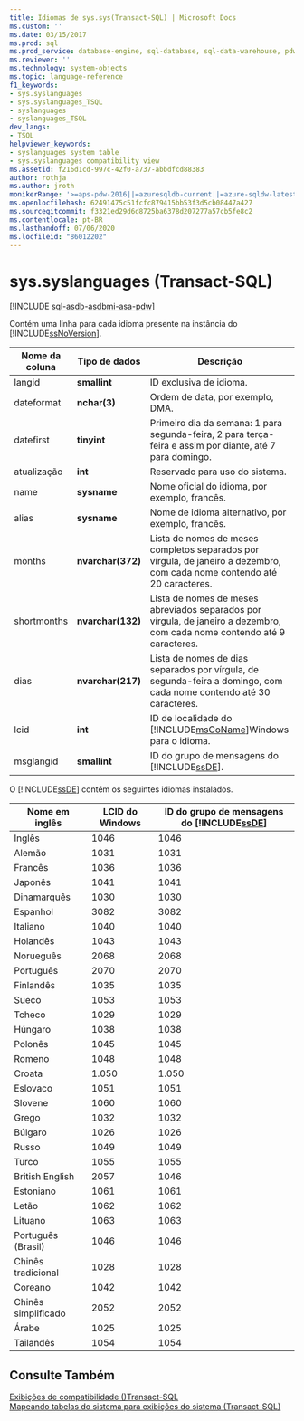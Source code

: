 ```yaml
---
title: Idiomas de sys.sys(Transact-SQL) | Microsoft Docs
ms.custom: ''
ms.date: 03/15/2017
ms.prod: sql
ms.prod_service: database-engine, sql-database, sql-data-warehouse, pdw
ms.reviewer: ''
ms.technology: system-objects
ms.topic: language-reference
f1_keywords:
- sys.syslanguages
- sys.syslanguages_TSQL
- syslanguages
- syslanguages_TSQL
dev_langs:
- TSQL
helpviewer_keywords:
- syslanguages system table
- sys.syslanguages compatibility view
ms.assetid: f216d1cd-997c-42f0-a737-abbdfcd88383
author: rothja
ms.author: jroth
monikerRange: '>=aps-pdw-2016||=azuresqldb-current||=azure-sqldw-latest||>=sql-server-2016||=sqlallproducts-allversions||>=sql-server-linux-2017||=azuresqldb-mi-current'
ms.openlocfilehash: 62491475c51fcfc879415bb53f3d5cb08447a427
ms.sourcegitcommit: f3321ed29d6d8725ba6378d207277a57cb5fe8c2
ms.contentlocale: pt-BR
ms.lasthandoff: 07/06/2020
ms.locfileid: "86012202"
---
```

# <a name="syssyslanguages-transact-sql"></a>sys.syslanguages (Transact-SQL)
[!INCLUDE [sql-asdb-asdbmi-asa-pdw](../../includes/applies-to-version/sql-asdb-asdbmi-asa-pdw.md)]

  Contém uma linha para cada idioma presente na instância do [!INCLUDE[ssNoVersion](../../includes/ssnoversion-md.md)].  
  
|Nome da coluna|Tipo de dados|Descrição|  
|-----------------|---------------|-----------------|  
|langid|**smallint**|ID exclusiva de idioma.|  
|dateformat|**nchar(3)**|Ordem de data, por exemplo, DMA.|  
|datefirst|**tinyint**|Primeiro dia da semana: 1 para segunda-feira, 2 para terça-feira e assim por diante, até 7 para domingo.|  
|atualização|**int**|Reservado para uso do sistema.|  
|name|**sysname**|Nome oficial do idioma, por exemplo, francês.|  
|alias|**sysname**|Nome de idioma alternativo, por exemplo, francês.|  
|months|**nvarchar(372)**|Lista de nomes de meses completos separados por vírgula, de janeiro a dezembro, com cada nome contendo até 20 caracteres.|  
|shortmonths|**nvarchar(132)**|Lista de nomes de meses abreviados separados por vírgula, de janeiro a dezembro, com cada nome contendo até 9 caracteres.|  
|dias|**nvarchar(217)**|Lista de nomes de dias separados por vírgula, de segunda-feira a domingo, com cada nome contendo até 30 caracteres.|  
|lcid|**int**|ID de localidade do [!INCLUDE[msCoName](../../includes/msconame-md.md)]Windows para o idioma.|  
|msglangid|**smallint**|ID do grupo de mensagens do [!INCLUDE[ssDE](../../includes/ssde-md.md)].|  
  
 O [!INCLUDE[ssDE](../../includes/ssde-md.md)] contém os seguintes idiomas instalados.  
  
|Nome em inglês|LCID do Windows|ID do grupo de mensagens do [!INCLUDE[ssDE](../../includes/ssde-md.md)]|  
|---------------------|------------------|-----------------------------------------|  
|Inglês|1046|1046|  
|Alemão|1031|1031|  
|Francês|1036|1036|  
|Japonês|1041|1041|  
|Dinamarquês|1030|1030|  
|Espanhol|3082|3082|  
|Italiano|1040|1040|  
|Holandês|1043|1043|  
|Norueguês|2068|2068|  
|Português|2070|2070|  
|Finlandês|1035|1035|  
|Sueco|1053|1053|  
|Tcheco|1029|1029|  
|Húngaro|1038|1038|  
|Polonês|1045|1045|  
|Romeno|1048|1048|  
|Croata|1.050|1.050|  
|Eslovaco|1051|1051|  
|Slovene|1060|1060|  
|Grego|1032|1032|  
|Búlgaro|1026|1026|  
|Russo|1049|1049|  
|Turco|1055|1055|  
|British English|2057|1046|  
|Estoniano|1061|1061|  
|Letão|1062|1062|  
|Lituano|1063|1063|  
|Português (Brasil)|1046|1046|  
|Chinês tradicional|1028|1028|  
|Coreano|1042|1042|  
|Chinês simplificado|2052|2052|  
|Árabe|1025|1025|  
|Tailandês|1054|1054|  
  
## <a name="see-also"></a>Consulte Também  
 [Exibições de compatibilidade &#40;&#41;Transact-SQL](~/relational-databases/system-compatibility-views/system-compatibility-views-transact-sql.md)   
 [Mapeando tabelas do sistema para exibições do sistema &#40;Transact-SQL&#41;](../../relational-databases/system-tables/mapping-system-tables-to-system-views-transact-sql.md)  
  
  
